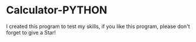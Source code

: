 # Calculator-PYTHON
I created this program to test my skills, if you like this program, please don't forget to give a Star!
